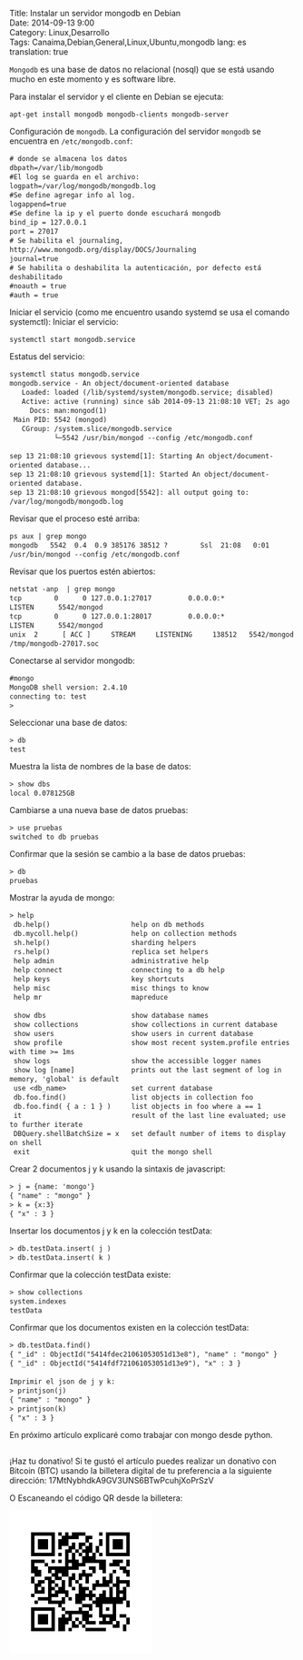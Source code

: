 Title: Instalar un servidor mongodb en Debian  
Date: 2014-09-13 9:00  
Category: Linux,Desarrollo  
Tags: Canaima,Debian,General,Linux,Ubuntu,mongodb
lang: es  
translation: true  

`Mongodb` es una base de datos no relacional (nosql) que se está usando mucho en este momento y es software libre.

Para instalar el servidor y el cliente en Debian se ejecuta:
```
apt-get install mongodb mongodb-clients mongodb-server
```
Configuración de `mongodb`.
La configuración del servidor `mongodb` se encuentra en `/etc/mongodb.conf`:
```
# donde se almacena los datos
dbpath=/var/lib/mongodb
#El log se guarda en el archivo:
logpath=/var/log/mongodb/mongodb.log
#Se define agregar info al log.
logappend=true
#Se define la ip y el puerto donde escuchará mongodb
bind_ip = 127.0.0.1
port = 27017
# Se habilita el journaling, http://www.mongodb.org/display/DOCS/Journaling
journal=true
# Se habilita o deshabilita la autenticación, por defecto está deshabilitado
#noauth = true
#auth = true
```
Iniciar el servicio (como me encuentro usando systemd se usa el comando systemctl):
Iniciar el servicio:
```
systemctl start mongodb.service
```
Estatus del servicio:
```
systemctl status mongodb.service 
mongodb.service - An object/document-oriented database
   Loaded: loaded (/lib/systemd/system/mongodb.service; disabled)
   Active: active (running) since sáb 2014-09-13 21:08:10 VET; 2s ago
     Docs: man:mongod(1)
 Main PID: 5542 (mongod)
   CGroup: /system.slice/mongodb.service
           └─5542 /usr/bin/mongod --config /etc/mongodb.conf

sep 13 21:08:10 grievous systemd[1]: Starting An object/document-oriented database...
sep 13 21:08:10 grievous systemd[1]: Started An object/document-oriented database.
sep 13 21:08:10 grievous mongod[5542]: all output going to: /var/log/mongodb/mongodb.log
```

Revisar que el proceso esté arriba:
```
ps aux | grep mongo
mongodb   5542  0.4  0.9 385176 38512 ?        Ssl  21:08   0:01 /usr/bin/mongod --config /etc/mongodb.conf
```
Revisar que los puertos estén abiertos:
```
netstat -anp  | grep mongo
tcp        0      0 127.0.0.1:27017         0.0.0.0:*               LISTEN      5542/mongod     
tcp        0      0 127.0.0.1:28017         0.0.0.0:*               LISTEN      5542/mongod     
unix  2      [ ACC ]     STREAM     LISTENING     138512   5542/mongod         /tmp/mongodb-27017.soc
``` 
Conectarse al servidor mongodb:
```
#mongo
MongoDB shell version: 2.4.10
connecting to: test
>
```
Seleccionar una base de datos:
```
> db
test
```
Muestra la lista de nombres de la base de datos:
``` 
> show dbs 
local 0.078125GB
```
Cambiarse a una nueva base de datos pruebas:
``` 
> use pruebas
switched to db pruebas
```
Confirmar que la sesión se cambio a la base de datos pruebas:
```
> db
pruebas
```
Mostrar la ayuda de mongo:
```
> help
 db.help()                    help on db methods
 db.mycoll.help()             help on collection methods
 sh.help()                    sharding helpers
 rs.help()                    replica set helpers
 help admin                   administrative help
 help connect                 connecting to a db help
 help keys                    key shortcuts
 help misc                    misc things to know
 help mr                      mapreduce

 show dbs                     show database names
 show collections             show collections in current database
 show users                   show users in current database
 show profile                 show most recent system.profile entries with time >= 1ms
 show logs                    show the accessible logger names
 show log [name]              prints out the last segment of log in memory, 'global' is default
 use <db_name>                set current database
 db.foo.find()                list objects in collection foo
 db.foo.find( { a : 1 } )     list objects in foo where a == 1
 it                           result of the last line evaluated; use to further iterate
 DBQuery.shellBatchSize = x   set default number of items to display on shell
 exit                         quit the mongo shell
```
Crear 2 documentos j y k usando la sintaxis de javascript: 
```
> j = {name: 'mongo'}
{ "name" : "mongo" }
> k = {x:3}
{ "x" : 3 }
```
Insertar los documentos j y k en la colección testData:
```
> db.testData.insert( j )
> db.testData.insert( k )
```
Confirmar que la colección testData existe:
```
> show collections
system.indexes
testData
```
Confirmar que los documentos existen en la colección testData:
```
> db.testData.find()
{ "_id" : ObjectId("5414fdec21061053051d13e8"), "name" : "mongo" }
{ "_id" : ObjectId("5414fdf721061053051d13e9"), "x" : 3 }

Imprimir el json de j y k:
> printjson(j)
{ "name" : "mongo" }
> printjson(k)
{ "x" : 3 }
```

En próximo artículo explicaré como trabajar con mongo desde python.


##  ##
¡Haz tu donativo!
Si te gustó el artículo puedes realizar un donativo con Bitcoin (BTC)
usando la billetera digital de tu preferencia a la siguiente
dirección: 17MtNybhdkA9GV3UNS6BTwPcuhjXoPrSzV

O Escaneando el código QR desde la billetera:

![17MtNybhdkA9GV3UNS6BTwPcuhjXoPrSzV](./images/17MtNybhdkA9GV3UNS6BTwPcuhjXoPrSzV.png)